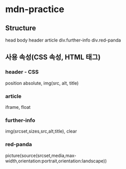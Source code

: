 # mdn-practice
## Structure
head
body
 header
 article
 div.further-info
 div.red-panda

## 사용 속성(CSS 속성, HTML 태그)
### header - CSS
 position absolute, img(src, alt, title)

### article
 iframe, float

### further-info
 img(srcset,sizes,src,alt,title), clear

### red-panda
 picture(source(srcset,media,max-width,orientation:portrait,orientation:landscape))
